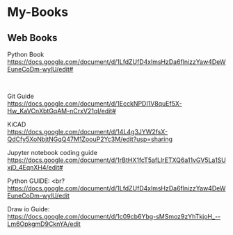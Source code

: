 # My-Books

## Web Books

Python Book <br>
https://docs.google.com/document/d/1LfdZUfD4xlmsHzDa6flnizzYaw4DeWEuneCoDm-wylU/edit#

<br>

Git Guide <br>
https://docs.google.com/document/d/1EcckNPDI1V8quEf5X-Hw_KaVCnXbtGqAM-nCrxV21qI/edit#


KiCAD <br>
https://docs.google.com/document/d/14L4g3JYW2fsX-QdCfy5XoNbjtNGqQ47M1ZoouP2Yc3M/edit?usp=sharing


Jupyter notebook coding guide <br>
https://docs.google.com/document/d/1rBtHX1fcT5afLlrETXQ6a11vGV5La1SUxjD_4EqnXH4/edit#


Python GUIDE: <br?
https://docs.google.com/document/d/1LfdZUfD4xlmsHzDa6flnizzYaw4DeWEuneCoDm-wylU/edit


Draw io Guide: <br>
https://docs.google.com/document/d/1c09cb6Ybg-sMSmoz9zYhTkjoH_--Lm6OpkgmD9CknYA/edit







